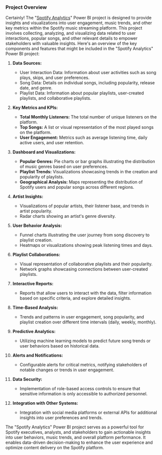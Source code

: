 ### Project Overview
Certainly! The "[Spotify Analytics](https://github.com/OLUJUWON-OMOTOBA/Project-10/blob/main/Spotify.pbix)" Power BI project is designed to provide insights and visualizations into user engagement, music trends, and other key metrics within the Spotify music streaming platform. This project involves collecting, analyzing, and visualizing data related to user interactions, popular songs, and other relevant details to empower stakeholders with valuable insights. Here's an overview of the key components and features that might be included in the "Spotify Analytics" Power BI project:

1. **Data Sources:**
   - User Interaction Data: Information about user activities such as song plays, skips, and user preferences.
   - Song Data: Details on individual songs, including popularity, release date, and genre.
   - Playlist Data: Information about popular playlists, user-created playlists, and collaborative playlists.

2. **Key Metrics and KPIs:**
   - **Total Monthly Listeners:** The total number of unique listeners on the platform.
   - **Top Songs:** A list or visual representation of the most played songs on the platform.
   - **User Engagement:** Metrics such as average listening time, daily active users, and user retention.

3. **Dashboard and Visualizations:**
   - **Popular Genres:** Pie charts or bar graphs illustrating the distribution of music genres based on user preferences.
   - **Playlist Trends:** Visualizations showcasing trends in the creation and popularity of playlists.
   - **Geographical Analysis:** Maps representing the distribution of Spotify users and popular songs across different regions.

4. **Artist Insights:**
   - Visualizations of popular artists, their listener base, and trends in artist popularity.
   - Radar charts showing an artist's genre diversity.

5. **User Behavior Analysis:**
   - Funnel charts illustrating the user journey from song discovery to playlist creation.
   - Heatmaps or visualizations showing peak listening times and days.

6. **Playlist Collaborations:**
   - Visual representation of collaborative playlists and their popularity.
   - Network graphs showcasing connections between user-created playlists.

7. **Interactive Reports:**
   - Reports that allow users to interact with the data, filter information based on specific criteria, and explore detailed insights.

8. **Time-Based Analysis:**
   - Trends and patterns in user engagement, song popularity, and playlist creation over different time intervals (daily, weekly, monthly).

9. **Predictive Analytics:**
   - Utilizing machine learning models to predict future song trends or user behaviors based on historical data.

10. **Alerts and Notifications:**
    - Configurable alerts for critical metrics, notifying stakeholders of notable changes or trends in user engagement.

11. **Data Security:**
    - Implementation of role-based access controls to ensure that sensitive information is only accessible to authorized personnel.

12. **Integration with Other Systems:**
    - Integration with social media platforms or external APIs for additional insights into user preferences and trends.

The "Spotify Analytics" Power BI project serves as a powerful tool for Spotify executives, analysts, and stakeholders to gain actionable insights into user behaviors, music trends, and overall platform performance. It enables data-driven decision-making to enhance the user experience and optimize content delivery on the Spotify platform.
